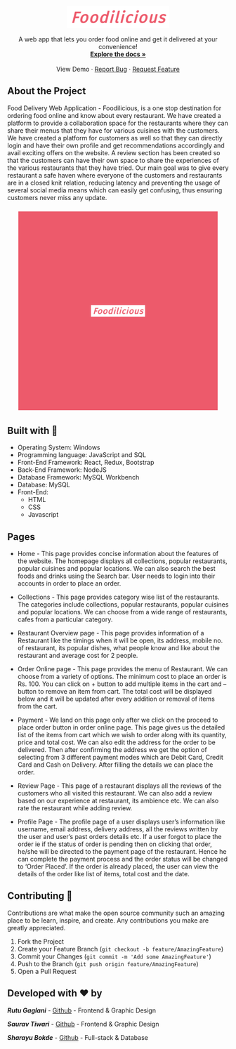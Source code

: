 <br />
<p align="center">
  <img src="images/brand.png" alt="Logo" height=50 width=auto>
  
  <p align="center">
    A web app that lets you order food online and get it delivered at your convenience!
    <br />
    <a href="https://github.com/SharayuBokde/Foodilicious"><strong>Explore the docs »</strong></a>
    <br />
    <br />
    View Demo
    ·
    <a href="https://github.com/SharayuBokde/Foodilicious/issues">Report Bug</a>
    ·
    <a href="https://github.com/SharayuBokde/Foodilicious/issues">Request Feature</a>
  </p>
</p>

## About the Project
Food Delivery Web Application - Foodilicious, is a one stop destination for ordering food online and know about every restaurant. We have created a platform to provide a
collaboration space for the restaurants where they can share their menus that they have for various cuisines with the customers. We have created a platform for customers as well so that they can directly login and have their own profile and get recommendations accordingly and avail exciting offers on the website. A review section has been created so that the customers can have their own space to share the experiences of the various restaurants that they have tried. Our main goal was to give every restaurant a safe haven where everyone of the customers and restaurants are in a closed knit relation, reducing latency and preventing the usage of several social media means which can easily get confusing, thus ensuring customers never miss any update.

<h3 align="center"><img src="images/foodilicious-gif.gif" height=auto width=90%></h3>

## Built with 🔨

* Operating System: Windows
* Programming language: JavaScript and SQL
* Front-End Framework: React, Redux, Bootstrap
* Back-End Framework: NodeJS
* Database Framework: MySQL Workbench
* Database: MySQL
* Front-End: 
  * HTML
  * CSS
  * Javascript

## Pages 

* Home - This page provides concise information about the features of the website. The homepage displays all collections, popular restaurants, popular cuisines and popular locations. We can also search the best foods and drinks using the Search bar. User needs to login into their accounts in order to place an order.

* Collections - This page provides category wise list of the restaurants. The categories include collections, popular restaurants, popular cuisines and popular locations. We can choose from a wide range of restaurants, cafes from a particular category. 

* Restaurant Overview page - This page provides information of a Restaurant like the timings when it will be open, its address, mobile no. of restaurant, its popular dishes, what people know and like about the restaurant and average cost for 2 people.

* Order Online page - This page provides the menu of Restaurant. We can choose from a variety of options. The minimum cost to place an order is Rs. 100. You can click on + button to add multiple items in the cart and – button to remove an item from cart. The total cost will be displayed below and it will be updated after every addition or removal of items from the cart. 

* Payment - We land on this page only after we click on the proceed to place order button in order online page. This page gives us the detailed list of the items from cart which we wish to order along with its quantity, price and total cost. We can also edit the address for the order to be delivered. Then after confirming the address we get the option of selecting from 3 different payment modes which are Debit Card, Credit Card and Cash on Delivery. After filling the details we can place the order. 

* Review Page - This page of a restaurant displays all the reviews of the customers who all visited this restaurant. We can also add a review based on our experience at restaurant, its ambience etc. We can also rate the restaurant while adding review. 

* Profile Page - The profile page of a user displays user’s information like username, email address, delivery address, all the reviews written by the user and user’s past orders details etc. If a user forgot to place the order ie if the status of order is pending then on clicking that order, he/she will be directed to the payment page of the restaurant. Hence he can complete the payment process and the order status will be changed to ‘Order Placed’. If the order is already placed, the user can view the details of the order like list of items, total cost and the date.

## Contributing 🤝
Contributions are what make the open source community such an amazing place to be learn, inspire, and create. Any contributions you make are greatly appreciated.

1. Fork the Project
2. Create your Feature Branch (`git checkout -b feature/AmazingFeature`)
3. Commit your Changes (`git commit -m 'Add some AmazingFeature'`)
4. Push to the Branch (`git push origin feature/AmazingFeature`)
5. Open a Pull Request

## Developed with ❤️ by

**_Rutu Gaglani_** - [Github](https://github.com/rutugaglani) - Frontend & Graphic Design

**_Saurav Tiwari_** - [Github](https://github.com/sauravtiwari27) - Frontend & Graphic Design

**_Sharayu Bokde_** - [Github](https://github.com/SharayuBokde) - Full-stack & Database

